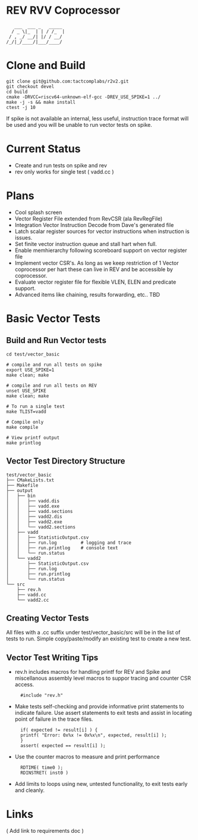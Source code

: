 # REV RVV Coprocessor
       ___  ___ _   _____ 
      / _ \|_  | | / /_  |
     / , _/ __/| |/ / __/ 
    /_/|_/____/|___/____/ 
                      
# Clone and Build

    git clone git@github.com:tactcomplabs/r2v2.git
    git checkout devel
    cd build
    cmake -DRVCC=riscv64-unknown-elf-gcc -DREV_USE_SPIKE=1 ../
    make -j -s && make install
    ctest -j 10

If spike is not available an internal, less useful, instruction trace format will be used and you will be unable to run vector tests on spike.

# Current Status

- Create and run tests on spike and rev
- rev only works for single test ( vadd.cc )

# Plans

- Cool splash screen
- Vector Register File extended from RevCSR (ala RevRegFile)
- Integration Vector Instruction Decode from Dave's generated file
- Latch scalar register sources for vector instructions when instruction is issues.
- Set finite vector instruction queue and stall hart when full.
- Enable memhierarchy following scoreboard support on vector register file
- Implement vector CSR's. As long as we keep restriction of 1 Vector coprocessor per hart these can live in REV and be accessible by coprocessor.
- Evaluate vector register file for flexible VLEN, ELEN and predicate support.
- Advanced items like chaining, results forwarding, etc.. TBD

# Basic Vector Tests

## Build and Run Vector tests

    cd test/vector_basic
    
    # compile and run all tests on spike
    export USE_SPIKE=1
    make clean; make
    
    # compile and run all tests on REV
    unset USE_SPIKE
    make clean; make

    # To run a single test
    make TLIST=vadd

    # Compile only
    make compile

    # View printf output
    make printlog

## Vector Test Directory Structure
    test/vector_basic
    ├── CMakeLists.txt
    ├── Makefile
    ├── output
    │   ├── bin
    │   │   ├── vadd.dis
    │   │   ├── vadd.exe
    │   │   ├── vadd.sections
    │   │   ├── vadd2.dis
    │   │   ├── vadd2.exe
    │   │   └── vadd2.sections
    │   ├── vadd
    │   │   ├── StatisticOutput.csv
    │   │   ├── run.log         # logging and trace
    │   │   ├── run.printlog    # console text
    │   │   └── run.status
    │   └── vadd2
    │       ├── StatisticOutput.csv
    │       ├── run.log
    │       ├── run.printlog
    │       └── run.status
    └── src
        ├── rev.h
        ├── vadd.cc
        └── vadd2.cc

## Creating Vector Tests

All files with a .cc suffix under test/vector_basic/src will be in the list of tests to run. Simple copy/paste/modify an existing test to create a new test.

## Vector Test Writing Tips

- rev.h includes macros for handling printf for REV and Spike and miscellanous assembly level macros to suppor tracing and counter CSR access.

        #include "rev.h"

- Make tests self-checking and provide informative print statements to indicate failure. Use assert statements to exit tests and assist in locating point of failure in the trace files.

        if( expected != result[i] ) {
        printf( "Error: 0x%x != 0x%x\n", expected, result[i] );
        }
        assert( expected == result[i] );

- Use the counter macros to measure and print performance

        RDTIME( time0 );
        RDINSTRET( inst0 )

- Add limits to loops using new, untested functionality, to exit tests early and cleanly.

# Links
( Add link to requirements doc )
